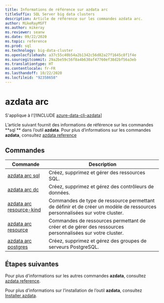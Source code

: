 ```yaml
---
title: Informations de référence sur azdata arc
titleSuffix: SQL Server big data clusters
description: Article de référence sur les commandes azdata arc.
author: MikeRayMSFT
ms.author: mikeray
ms.reviewer: seanw
ms.date: 09/22/2020
ms.topic: reference
ms.prod: sql
ms.technology: big-data-cluster
ms.openlocfilehash: a37c55c40b54a2b1342c56d82a27f1645c8f1f4e
ms.sourcegitcommit: 29a2be59c56f8a4b630af47760ef38d2bf56a3eb
ms.translationtype: HT
ms.contentlocale: fr-FR
ms.lasthandoff: 10/22/2020
ms.locfileid: "92358658"
---
```

# <a name="azdata-arc"></a>azdata arc

S'applique à l'[!INCLUDE [azure-data-cli-azdata](../../includes/azure-data-cli-azdata.md)]

L’article suivant fournit des informations de référence sur les commandes **sql ** dans l’outil **azdata**. Pour plus d’informations sur les commandes **azdata**, consultez [azdata reference](reference-azdata.md)

## <a name="commands"></a>Commandes

|Commande|Description|
| --- | --- |
[azdata arc sql](reference-azdata-arc-sql.md) | Créez, supprimez et gérer des ressources SQL.
[azdata arc dc](reference-azdata-arc-dc.md) | Créez, supprimez et gérez des contrôleurs de données.
[azdata arc resource-kind](reference-azdata-arc-resource-kind.md) | Commandes de type de ressource permettant de définir et de créer un modèle de ressources personnalisées sur votre cluster.
[azdata arc resource](reference-azdata-arc-resource.md) | Commandes de ressources permettant de créer et de gérer des ressources personnalisées sur votre cluster.
[azdata arc postgres](reference-azdata-arc-postgres.md) | Créez, supprimez et gérez des groupes de serveurs PostgreSQL.

## <a name="next-steps"></a>Étapes suivantes

Pour plus d’informations sur les autres commandes **azdata**, consultez [azdata reference](reference-azdata.md). 

Pour plus d’informations sur l’installation de l’outil **azdata**, consultez [Installer azdata](..\install\deploy-install-azdata.md).

